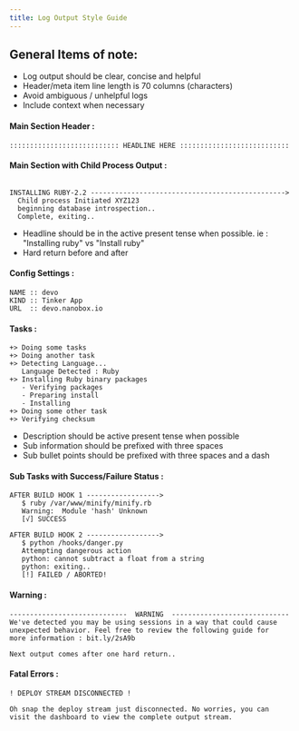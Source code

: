 ```yaml
---
title: Log Output Style Guide
---
```


## General Items of note:

- Log output should be clear, concise and helpful
- Header/meta item line length is 70 columns (characters)
- Avoid ambiguous / unhelpful logs
- Include context when necessary


#### Main Section Header :

```
::::::::::::::::::::::::::: HEADLINE HERE :::::::::::::::::::::::::::
```

#### Main Section with Child Process Output :
```

INSTALLING RUBY-2.2 ------------------------------------------------>
  Child process Initiated XYZ123
  beginning database introspection..
  Complete, exiting..

```
- Headline should be in the active present tense when possible. ie : "Installing ruby" vs "Install ruby"
- Hard return before and after

#### Config Settings :
```
NAME :: devo
KIND :: Tinker App
URL  :: devo.nanobox.io
```

#### Tasks :
```
+> Doing some tasks
+> Doing another task
+> Detecting Language...
   Language Detected : Ruby
+> Installing Ruby binary packages
   - Verifying packages
   - Preparing install
   - Installing
+> Doing some other task
+> Verifying checksum
```
- Description should be active present tense when possible
- Sub information should be prefixed with three spaces
- Sub bullet points should be prefixed with three spaces and a dash

#### Sub Tasks with Success/Failure Status :
```
AFTER BUILD HOOK 1 ------------------>
   $ ruby /var/www/minify/minify.rb
   Warning:  Module 'hash' Unknown
   [√] SUCCESS

AFTER BUILD HOOK 2 ------------------>
   $ python /hooks/danger.py
   Attempting dangerous action
   python: cannot subtract a float from a string
   python: exiting..
   [!] FAILED / ABORTED!
```

#### Warning :
```
-----------------------------  WARNING  -----------------------------
We've detected you may be using sessions in a way that could cause
unexpected behavior. Feel free to review the following guide for
more information : bit.ly/2sA9b

Next output comes after one hard return..
```

#### Fatal Errors :
```
! DEPLOY STREAM DISCONNECTED !

Oh snap the deploy stream just disconnected. No worries, you can
visit the dashboard to view the complete output stream.

```
